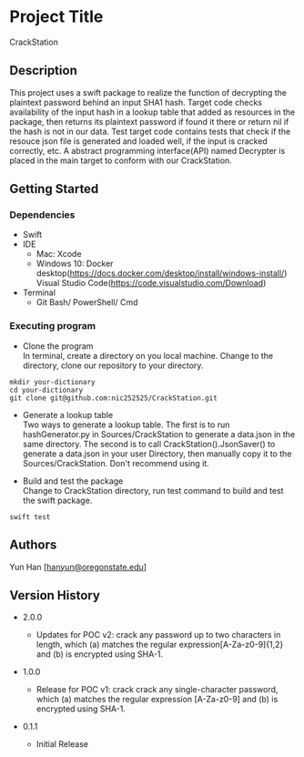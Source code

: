 # Project Title

CrackStation


## Description

This project uses a swift package to realize the function of decrypting the plaintext password behind an input SHA1 hash. Target code checks availability of the input hash in a lookup table that added as resources in the package, then returns its plaintext password if found it there or return nil if the hash is not in our data. Test target code contains tests that check if the resouce json file is generated and loaded well, if the input is cracked correctly, etc. A abstract programming interface(API) named Decrypter is placed in the main target to conform with our CrackStation. 

## Getting Started

### Dependencies

* Swift
* IDE
    * Mac: Xcode
    * Windows 10: Docker desktop(https://docs.docker.com/desktop/install/windows-install/)<br />
                  Visual Studio Code(https://code.visualstudio.com/Download)
* Terminal
    * Git Bash/ PowerShell/ Cmd

### Executing program

* Clone the program<br />
In terminal, create a directory on you local machine. Change to the directory, clone our repository to your directory.
```
mkdir your-dictionary
cd your-dictionary
git clone git@github.com:nic252525/CrackStation.git
```

* Generate a lookup table<br />
Two ways to generate a lookup table. The first is to run hashGenerator.py in Sources/CrackStation to generate a data.json in the same directory.
The second is to call CrackStation().JsonSaver() to generate a data.json in your user Directory, then manually copy it to the Sources/CrackStation. Don't recommend using it.

* Build and test the package<br />
Change to CrackStation directory, run test command to build and test the swift package.
```
swift test
```

## Authors

Yun Han 
[hanyun@oregonstate.edu]

## Version History

* 2.0.0
    * Updates for POC v2: crack any password up to two characters in length, which (a) matches the regular expression[A-Za-z0-9]{1,2} and (b) is encrypted using SHA-1.

* 1.0.0
    * Release for POC v1: crack crack any single-character password, which (a) matches the regular expression [A-Za-z0-9] and (b) is encrypted using SHA-1.

* 0.1.1
    * Initial Release
